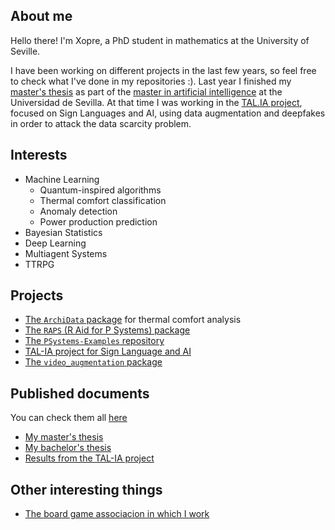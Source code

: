 ## About me
Hello there! I'm Xopre, a PhD student in mathematics at the University of Seville.

I have been working on different projects in the last few years, so feel free to check what I've done in my repositories :). Last year I finished my [master's thesis](https://xopre.github.io/RAPS/) as part of the [master in artificial intelligence](http://www.cs.us.es/blogs/mulcia/) at the Universidad de Sevilla. At that time I was working in the [TAL.IA project](https://github.com/TAL-IA), focused on Sign Languages and AI, using data augmentation and deepfakes in order to attack the data scarcity problem.

## Interests

- Machine Learning
    - Quantum-inspired algorithms
    - Thermal comfort classification
    - Anomaly detection
    - Power production prediction
- Bayesian Statistics
- Deep Learning
- Multiagent Systems
- TTRPG

## Projects

* [The `ArchiData` package](https://github.com/RodGal-2020/RAPS) for thermal comfort analysis
* [The `RAPS` (R Aid for P Systems) package](https://github.com/RodGal-2020/RAPS)
* [The `PSystems-Examples` repository](https://github.com/RodGal-2020/psystems-examples)
* [TAL-IA project for Sign Language and AI](https://github.com/TAL-IA)
* [The `video_augmentation` package](https://rodgal-2020.github.io/video_augmentation/)


## Published documents

You can check them all [here](https://scholar.google.es/citations?user=0-2C5HEAAAAJ&hl=en)

* [My master's thesis](https://xopre.github.io/RAPS/)
* [My bachelor's thesis](https://scholar.google.es/citations?view_op=view_citation&hl=es&user=0-2C5HEAAAAJ&citation_for_view=0-2C5HEAAAAJ:u5HHmVD_uO8C)
* [Results from the TAL-IA project](https://github.com/TAL-IA)

## Other interesting things

* [The board game associacion in which I work](https://dadoplateado.wordpress.com/)
